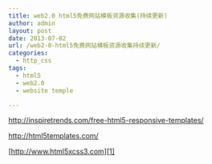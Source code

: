 ```yaml
---
title: web2.0 html5免费网站模板资源收集(持续更新)
author: admin
layout: post
date: 2013-07-02
url: /web2-0-html5免费网站模板资源收集持续更新/
categories:
  - http_css
tags:
  - html5
  - web2.0
  - website temple

---
```

<http://inspiretrends.com/free-html5-responsive-templates/>

<http://html5templates.com/>

[http://www.html5xcss3.com][1]

 [1]: http://www.html5xcss3.com/
